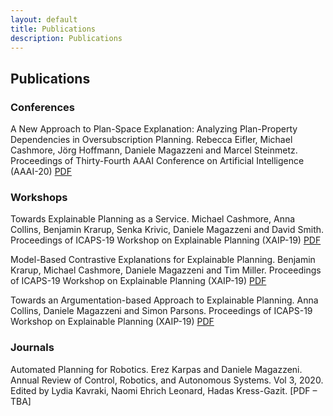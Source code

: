 ```yaml
---
layout: default
title: Publications
description: Publications
---
```


## Publications


### Conferences

A New Approach to Plan-Space Explanation: Analyzing Plan-Property Dependencies in Oversubscription Planning.
Rebecca Eifler, Michael Cashmore, Jörg Hoffmann, Daniele Magazzeni and Marcel Steinmetz.
Proceedings of Thirty-Fourth AAAI Conference on Artificial Intelligence (AAAI-20) [PDF](https://fai.cs.uni-saarland.de/teaching/winter19-20/xaip-material/area-1-topic-3-planproperties.pdf)

### Workshops

Towards Explainable Planning as a Service.
Michael Cashmore, Anna Collins, Benjamin Krarup, Senka Krivic, Daniele Magazzeni and David Smith.
Proceedings of ICAPS-19 Workshop on Explainable Planning (XAIP-19) [PDF](https://arxiv.org/abs/1908.05059)
    
Model-Based Contrastive Explanations for Explainable Planning.
Benjamin Krarup, Michael Cashmore, Daniele Magazzeni and Tim Miller.
Proceedings of ICAPS-19 Workshop on Explainable Planning (XAIP-19) [PDF](https://strathprints.strath.ac.uk/69957/)
    
Towards an Argumentation-based Approach to Explainable Planning.
Anna Collins, Daniele Magazzeni and Simon Parsons.
Proceedings of ICAPS-19 Workshop on Explainable Planning (XAIP-19) [PDF](https://nms.kcl.ac.uk/simon.parsons/publications/conferences/xaip19.pdf)

### Journals

Automated Planning for Robotics.
Erez Karpas and Daniele Magazzeni.
Annual Review of Control, Robotics, and Autonomous Systems. Vol 3, 2020. Edited by Lydia Kavraki, Naomi Ehrich Leonard, Hadas Kress-Gazit. [PDF – TBA]


